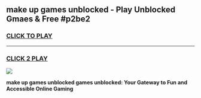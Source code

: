 
## make up games unblocked - Play Unblocked Gmaes & Free #p2be2
<h3>
<a href="https://premium.freeplayer.one?title=make_up_games_unblocked&ref=01M">CLICK TO PLAY</a></h3>
<hr>

<h3>
<a href="https://premium.freeplayer.one?title=make_up_games_unblocked&ref=01M">CLICK 2 PLAY</a>
  
</h3>

<a href="https://premium.freeplayer.one?title=make_up_games_unblocked&ref=01M"><img src="https://clearcache.store/games.png"></a>


**make up games unblocked games unblocked: Your Gateway to Fun and Accessible Online Gaming**
